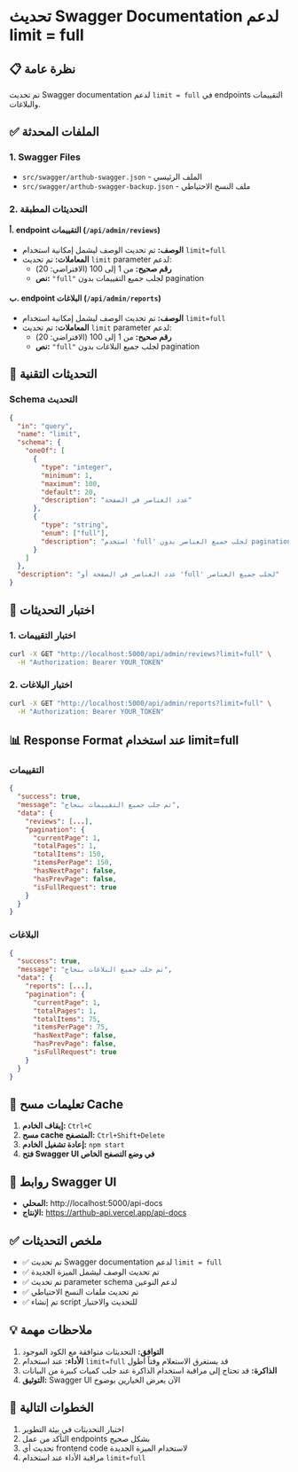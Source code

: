 # تحديث Swagger Documentation لدعم limit = full

## 📋 نظرة عامة

تم تحديث Swagger documentation لدعم `limit = full` في endpoints التقييمات والبلاغات.

## ✅ الملفات المحدثة

### 1. Swagger Files
- `src/swagger/arthub-swagger.json` - الملف الرئيسي
- `src/swagger/arthub-swagger-backup.json` - ملف النسخ الاحتياطي

### 2. التحديثات المطبقة

#### أ. endpoint التقييمات (`/api/admin/reviews`)
- **الوصف:** تم تحديث الوصف ليشمل إمكانية استخدام `limit=full`
- **المعاملات:** تم تحديث `limit` parameter لدعم:
  - **رقم صحيح:** من 1 إلى 100 (الافتراضي: 20)
  - **نص:** `"full"` لجلب جميع التقييمات بدون pagination

#### ب. endpoint البلاغات (`/api/admin/reports`)
- **الوصف:** تم تحديث الوصف ليشمل إمكانية استخدام `limit=full`
- **المعاملات:** تم تحديث `limit` parameter لدعم:
  - **رقم صحيح:** من 1 إلى 100 (الافتراضي: 20)
  - **نص:** `"full"` لجلب جميع البلاغات بدون pagination

## 🔧 التحديثات التقنية

### Schema التحديث
```json
{
  "in": "query",
  "name": "limit",
  "schema": {
    "oneOf": [
      {
        "type": "integer",
        "minimum": 1,
        "maximum": 100,
        "default": 20,
        "description": "عدد العناصر في الصفحة"
      },
      {
        "type": "string",
        "enum": ["full"],
        "description": "استخدم 'full' لجلب جميع العناصر بدون pagination"
      }
    ]
  },
  "description": "عدد العناصر في الصفحة أو 'full' لجلب جميع العناصر"
}
```

## 🧪 اختبار التحديثات

### 1. اختبار التقييمات
```bash
curl -X GET "http://localhost:5000/api/admin/reviews?limit=full" \
  -H "Authorization: Bearer YOUR_TOKEN"
```

### 2. اختبار البلاغات
```bash
curl -X GET "http://localhost:5000/api/admin/reports?limit=full" \
  -H "Authorization: Bearer YOUR_TOKEN"
```

## 📊 Response Format عند استخدام limit=full

### التقييمات
```json
{
  "success": true,
  "message": "تم جلب جميع التقييمات بنجاح",
  "data": {
    "reviews": [...],
    "pagination": {
      "currentPage": 1,
      "totalPages": 1,
      "totalItems": 150,
      "itemsPerPage": 150,
      "hasNextPage": false,
      "hasPrevPage": false,
      "isFullRequest": true
    }
  }
}
```

### البلاغات
```json
{
  "success": true,
  "message": "تم جلب جميع البلاغات بنجاح",
  "data": {
    "reports": [...],
    "pagination": {
      "currentPage": 1,
      "totalPages": 1,
      "totalItems": 75,
      "itemsPerPage": 75,
      "hasNextPage": false,
      "hasPrevPage": false,
      "isFullRequest": true
    }
  }
}
```

## 🧹 تعليمات مسح Cache

1. **إيقاف الخادم:** `Ctrl+C`
2. **مسح cache المتصفح:** `Ctrl+Shift+Delete`
3. **إعادة تشغيل الخادم:** `npm start`
4. **فتح Swagger UI في وضع التصفح الخاص**

## 🔗 روابط Swagger UI

- **المحلي:** http://localhost:5000/api-docs
- **الإنتاج:** https://arthub-api.vercel.app/api-docs

## ✅ ملخص التحديثات

- ✅ تم تحديث Swagger documentation لدعم `limit = full`
- ✅ تم تحديث الوصف ليشمل الميزة الجديدة
- ✅ تم تحديث parameter schema لدعم النوعين
- ✅ تم تحديث ملفات النسخ الاحتياطي
- ✅ تم إنشاء script للتحديث والاختبار

## 💡 ملاحظات مهمة

1. **التوافق:** التحديثات متوافقة مع الكود الموجود
2. **الأداء:** عند استخدام `limit=full` قد يستغرق الاستعلام وقتاً أطول
3. **الذاكرة:** قد تحتاج إلى مراقبة استخدام الذاكرة عند جلب كميات كبيرة من البيانات
4. **التوثيق:** Swagger UI الآن يعرض الخيارين بوضوح

## 🚀 الخطوات التالية

1. اختبار التحديثات في بيئة التطوير
2. التأكد من عمل endpoints بشكل صحيح
3. تحديث أي frontend code لاستخدام الميزة الجديدة
4. مراقبة الأداء عند استخدام `limit=full` 